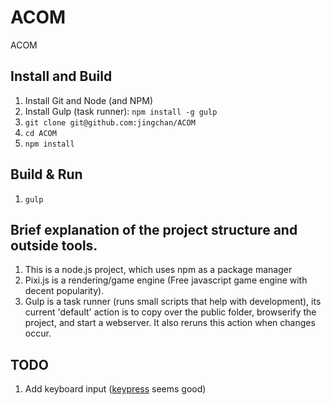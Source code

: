ACOM
====

ACOM


## Install and Build
1. Install Git and Node (and NPM)
2. Install Gulp (task runner): `npm install -g gulp`
3. `git clone git@github.com:jingchan/ACOM`
4. `cd ACOM`
5. `npm install`

## Build & Run
1. `gulp`

## Brief explanation of the project structure and outside tools.

1. This is a node.js project, which uses npm as a package manager
2. Pixi.js is a rendering/game engine (Free javascript game engine with decent popularity).
3. Gulp is a task runner (runs small scripts that help with development), its current 'default' action is to copy over the public folder, browserify the project, and start a webserver.  It also reruns this action when changes occur.
 
## TODO

1. Add keyboard input ([keypress](http://dmauro.github.io/Keypress/) seems good)
